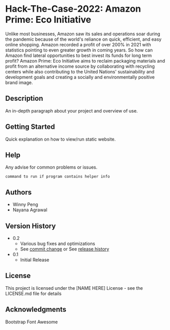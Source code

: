 # Hack-The-Case-2022: Amazon Prime: Eco Initiative

Unlike most businesses, Amazon saw its sales and operations soar during the pandemic because of the world's reliance on quick, efficient, and easy online shopping. Amazon recorded a profit of over 200% in 2021 with statistics pointing to even greater growth in coming years. So how can Amazon find lateral opportunities to best invest its funds for long term profit? Amazon Prime: Eco Initiative aims to reclaim packaging materials and profit from an alternative income source by collaborating with recycling centers while also contributing to the United Nations' sustainability and development goals and creating a socially and environmentally positive brand image.

## Description

An in-depth paragraph about your project and overview of use.

## Getting Started

Quick explanation on how to view/run static website.

## Help

Any advise for common problems or issues.
```
command to run if program contains helper info
```

## Authors

* Winny Peng
* Nayana Agrawal

## Version History

* 0.2
    * Various bug fixes and optimizations
    * See [commit change]() or See [release history]()
* 0.1
    * Initial Release

## License

This project is licensed under the [NAME HERE] License - see the LICENSE.md file for details

## Acknowledgments

Bootstrap
Font Awesome
